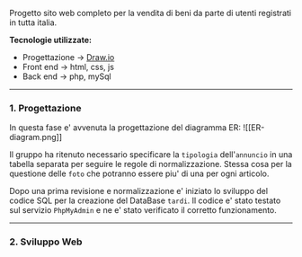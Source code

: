 Progetto sito web completo per la vendita di beni da parte di utenti registrati in tutta italia.

**Tecnologie utilizzate:**
- Progettazione -> [Draw.io](https://draw.io)
- Front end -> html, css, js
- Back end -> php, mySql
---
### 1. Progettazione

In questa fase e' avvenuta la progettazione del diagramma ER:
![[ER-diagram.png]]

Il gruppo ha ritenuto necessario specificare la `tipologia` dell'`annuncio` in una tabella separata per seguire le regole di normalizzazione. Stessa cosa per la questione delle `foto` che potranno essere piu' di una per ogni articolo.

Dopo una prima revisione e normalizzazione e' iniziato lo sviluppo del codice SQL per la creazione del DataBase `tardi`. Il codice e' stato testato sul servizio `PhpMyAdmin` e ne e' stato verificato il corretto funzionamento.

---

### 2. Sviluppo Web 
